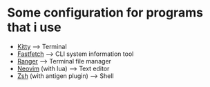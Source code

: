 # Some configuration for programs that i use  

- [Kitty](https://sw.kovidgoyal.net/kitty/) --> Terminal  
- [Fastfetch](https://github.com/fastfetch-cli/fastfetch) --> CLI system information tool  
- [Ranger](https://github.com/ranger/ranger) --> Terminal file manager  
- [Neovim](https://neovim.io/) (with lua) --> Text editor  
- [Zsh](https://www.zsh.org/) (with antigen plugin) --> Shell  

